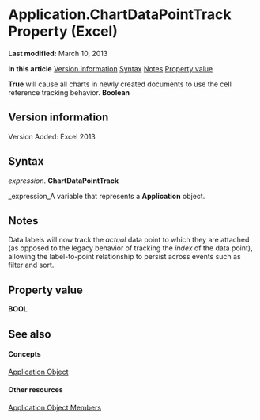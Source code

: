 
# Application.ChartDataPointTrack Property (Excel)

 **Last modified:** March 10, 2013

 **In this article**
 [Version information](#sectionSection0)
 [Syntax](#sectionSection1)
 [Notes](#sectionSection2)
 [Property value](#sectionSection3)


 **True** will cause all charts in newly created documents to use the cell reference tracking behavior. **Boolean**


## Version information
<a name="sectionSection0"> </a>

Version Added: Excel 2013 


## Syntax
<a name="sectionSection1"> </a>

 _expression_. **ChartDataPointTrack**

 _expression_A variable that represents a  **Application** object.


## Notes
<a name="sectionSection2"> </a>

Data labels will now track the  _actual_ data point to which they are attached (as opposed to the legacy behavior of tracking the _index_ of the data point), allowing the label-to-point relationship to persist across events such as filter and sort.


## Property value
<a name="sectionSection3"> </a>

 **BOOL**


## See also
<a name="sectionSection3"> </a>


#### Concepts


 [Application Object](19b73597-5cf9-4f56-8227-b5211f657f6f.md)
#### Other resources


 [Application Object Members](4cb9ca42-8d07-cc9c-2d80-4eb9a5921e1e.md)
